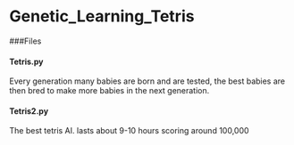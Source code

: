 # Genetic_Learning_Tetris

###Files
#### Tetris.py
Every generation many babies are born and are tested, the best babies are then bred to make more babies in the next generation. 

#### Tetris2.py
The best tetris AI.
lasts about 9-10 hours scoring around 100,000
